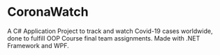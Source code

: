 # CoronaWatch

A C# Application Project to track and watch Covid-19 cases worldwide, done to fulfill OOP Course final team assignments. Made with .NET Framework and WPF.
